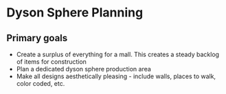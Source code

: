 # Dyson Sphere Planning

## Primary goals

- Create a surplus of everything for a mall. This creates a steady backlog of items for construction
- Plan a dedicated dyson sphere production area
- Make all designs aesthetically pleasing - include walls, places to walk, color coded, etc.
